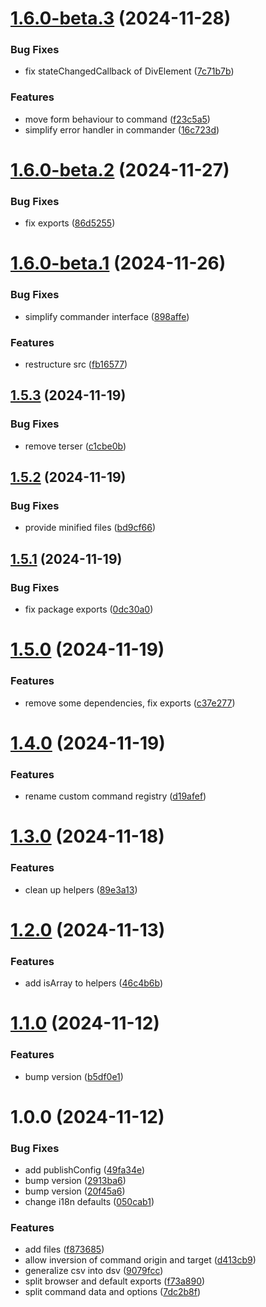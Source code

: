 # [1.6.0-beta.3](https://github.com/genericmedia24/lib/compare/v1.6.0-beta.2...v1.6.0-beta.3) (2024-11-28)


### Bug Fixes

* fix stateChangedCallback of DivElement ([7c71b7b](https://github.com/genericmedia24/lib/commit/7c71b7bbdd54eb3fec3505ed86117a21395ca9aa))


### Features

* move form behaviour to command ([f23c5a5](https://github.com/genericmedia24/lib/commit/f23c5a5cbd51b3179a1c1c05843a745b400777ad))
* simplify error handler in commander ([16c723d](https://github.com/genericmedia24/lib/commit/16c723d84ed643584ac986e5bbeaac9da3e10447))

# [1.6.0-beta.2](https://github.com/genericmedia24/lib/compare/v1.6.0-beta.1...v1.6.0-beta.2) (2024-11-27)


### Bug Fixes

* fix exports ([86d5255](https://github.com/genericmedia24/lib/commit/86d52553e00d6cc439f3cf1605f113a0568dc513))

# [1.6.0-beta.1](https://github.com/genericmedia24/lib/compare/v1.5.3...v1.6.0-beta.1) (2024-11-26)


### Bug Fixes

* simplify commander interface ([898affe](https://github.com/genericmedia24/lib/commit/898affe1448c509a9df0746b3453b9cd9e5400bd))


### Features

* restructure src ([fb16577](https://github.com/genericmedia24/lib/commit/fb165771a5e12b59be68533ff221886554bce347))

## [1.5.3](https://github.com/genericmedia24/lib/compare/v1.5.2...v1.5.3) (2024-11-19)


### Bug Fixes

* remove terser ([c1cbe0b](https://github.com/genericmedia24/lib/commit/c1cbe0b6ce904cf0c4654c72e3e474197f1eecfa))

## [1.5.2](https://github.com/genericmedia24/lib/compare/v1.5.1...v1.5.2) (2024-11-19)


### Bug Fixes

* provide minified files ([bd9cf66](https://github.com/genericmedia24/lib/commit/bd9cf66a83076200dcd19778df067e8701a05d4d))

## [1.5.1](https://github.com/genericmedia24/lib/compare/v1.5.0...v1.5.1) (2024-11-19)


### Bug Fixes

* fix package exports ([0dc30a0](https://github.com/genericmedia24/lib/commit/0dc30a06544fb412fb8cec621a29081f3c90ac20))

# [1.5.0](https://github.com/genericmedia24/lib/compare/v1.4.0...v1.5.0) (2024-11-19)


### Features

* remove some dependencies, fix exports ([c37e277](https://github.com/genericmedia24/lib/commit/c37e277f2b2e26edea84659ea3afb675964f0e27))

# [1.4.0](https://github.com/genericmedia24/lib/compare/v1.3.0...v1.4.0) (2024-11-19)


### Features

* rename custom command registry ([d19afef](https://github.com/genericmedia24/lib/commit/d19afefd952ee6b6ecc597ddc6963ab6c35fbc75))

# [1.3.0](https://github.com/genericmedia24/lib/compare/v1.2.0...v1.3.0) (2024-11-18)


### Features

* clean up helpers ([89e3a13](https://github.com/genericmedia24/lib/commit/89e3a1365813a1e87c5be452aa4720ba49a6a13d))

# [1.2.0](https://github.com/genericmedia24/lib/compare/v1.1.0...v1.2.0) (2024-11-13)


### Features

* add isArray to helpers ([46c4b6b](https://github.com/genericmedia24/lib/commit/46c4b6b64d25c6db988b09f32959708a520f08e1))

# [1.1.0](https://github.com/genericmedia24/lib/compare/v1.0.0...v1.1.0) (2024-11-12)


### Features

* bump version ([b5df0e1](https://github.com/genericmedia24/lib/commit/b5df0e1cf883a1deff474486424b41fe0307868f))

# 1.0.0 (2024-11-12)


### Bug Fixes

* add publishConfig ([49fa34e](https://github.com/genericmedia24/lib/commit/49fa34e7ac67e3720c4f8738744916e6eb082b1c))
* bump version ([2913ba6](https://github.com/genericmedia24/lib/commit/2913ba65b8d65c8743c624da2a36ee08c22dfb7e))
* bump version ([20f45a6](https://github.com/genericmedia24/lib/commit/20f45a64f8cb605fd3451037c97c6a53e890e8d4))
* change i18n defaults ([050cab1](https://github.com/genericmedia24/lib/commit/050cab1e4997bc1740b5d9e5eb4bac8d7e7cad01))


### Features

* add files ([f873685](https://github.com/genericmedia24/lib/commit/f873685cf89fb9a59231deea5e5d296309ec60cf))
* allow inversion of command origin and target ([d413cb9](https://github.com/genericmedia24/lib/commit/d413cb95251905a1be46a2626cf188796a14a55e))
* generalize csv into dsv ([9079fcc](https://github.com/genericmedia24/lib/commit/9079fcc9282419bb48494f653ce6f692d6fe0b2d))
* split browser and default exports ([f73a890](https://github.com/genericmedia24/lib/commit/f73a8906e7aa89c1679ca068760db2bac0782a28))
* split command data and options ([7dc2b8f](https://github.com/genericmedia24/lib/commit/7dc2b8f367b664f2fc285d895165030f9819640b))
